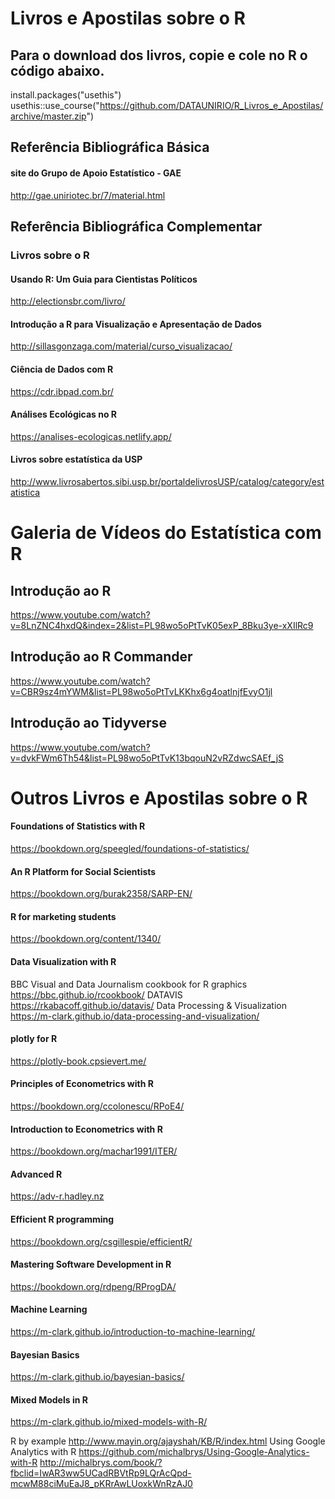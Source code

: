 # Livros e Apostilas sobre o R

## Para o download dos livros, copie e cole no R o código abaixo.   
install.packages("usethis")   
usethis::use_course("https://github.com/DATAUNIRIO/R_Livros_e_Apostilas/archive/master.zip")   



## Referência Bibliográfica Básica 
#### site do Grupo de Apoio Estatístico - GAE
http://gae.uniriotec.br/7/material.html

## Referência Bibliográfica Complementar
### Livros sobre o R
#### Usando R: Um Guia para Cientistas Políticos
http://electionsbr.com/livro/
#### Introdução a R para Visualização e Apresentação de Dados
http://sillasgonzaga.com/material/curso_visualizacao/
#### Ciência de Dados com R
https://cdr.ibpad.com.br/
#### Análises Ecológicas no R
https://analises-ecologicas.netlify.app/
#### Livros sobre estatística da USP
http://www.livrosabertos.sibi.usp.br/portaldelivrosUSP/catalog/category/estatistica

# Galeria de Vídeos do Estatística com R

## Introdução ao R
https://www.youtube.com/watch?v=8LnZNC4hxdQ&index=2&list=PL98wo5oPtTvK05exP_8Bku3ye-xXIlRc9
## Introdução ao R Commander
https://www.youtube.com/watch?v=CBR9sz4mYWM&list=PL98wo5oPtTvLKKhx6g4oatlnjfEvyO1jl
## Introdução ao Tidyverse
https://www.youtube.com/watch?v=dvkFWm6Th54&list=PL98wo5oPtTvK13bqouN2vRZdwcSAEf_jS



# Outros Livros e Apostilas sobre o R
#### Foundations of Statistics with R
https://bookdown.org/speegled/foundations-of-statistics/
#### An R Platform for Social Scientists
https://bookdown.org/burak2358/SARP-EN/
#### R for marketing students
https://bookdown.org/content/1340/


#### Data Visualization with R
BBC Visual and Data Journalism cookbook for R graphics
https://bbc.github.io/rcookbook/
DATAVIS
https://rkabacoff.github.io/datavis/
Data Processing & Visualization
https://m-clark.github.io/data-processing-and-visualization/

#### plotly for R
https://plotly-book.cpsievert.me/


#### Principles of Econometrics with R
https://bookdown.org/ccolonescu/RPoE4/
#### Introduction to Econometrics with R
https://bookdown.org/machar1991/ITER/


#### Advanced R
https://adv-r.hadley.nz
#### Efficient R programming
https://bookdown.org/csgillespie/efficientR/
#### Mastering Software Development in R
https://bookdown.org/rdpeng/RProgDA/
#### Machine Learning
https://m-clark.github.io/introduction-to-machine-learning/
#### Bayesian Basics
https://m-clark.github.io/bayesian-basics/
#### Mixed Models in R
https://m-clark.github.io/mixed-models-with-R/


R by example 
http://www.mayin.org/ajayshah/KB/R/index.html
Using Google Analytics with R
https://github.com/michalbrys/Using-Google-Analytics-with-R
http://michalbrys.com/book/?fbclid=IwAR3ww5UCadRBVtRp9LQrAcQpd-mcwM88ciMuEaJ8_pKRrAwLUoxkWnRzAJ0
